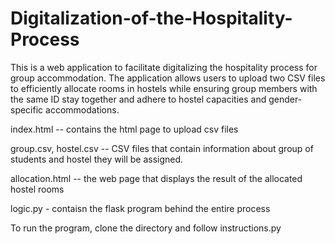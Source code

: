 # Digitalization-of-the-Hospitality-Process

This is a web application to facilitate digitalizing the hospitality process for group accommodation. The application allows users to upload two CSV files to efficiently allocate rooms in hostels while ensuring group members with the same ID stay together and adhere to hostel capacities and gender-specific accommodations.

index.html -- contains the html page to upload csv files

group.csv, hostel.csv -- CSV files that contain information about group of students and hostel they will be assigned. 

allocation.html -- the web page that displays the result of the allocated hostel rooms

logic.py - contaisn the flask program behind the entire process

To run the program, clone the directory and follow instructions.py

